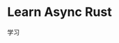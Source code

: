# Learn Async Rust

学习 [<async rust>](https://www.amazon.com/Async-Rust-Unleashing-Fearless-Concurrency-ebook/dp/B0DMTWX6K4?ref_=ast_author_mpb)

